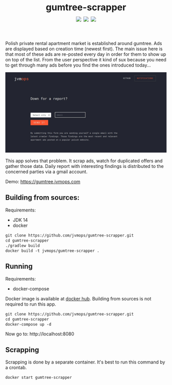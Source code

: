 <h1 align="center">
  gumtree-scrapper<br>
  <a href="https://github.com/jvmops/gumtree-scrapper/actions"><img align="center" src="https://github.com/jvmops/gumtree-scrapper/workflows/master/badge.svg"></a> 
  <a href="https://codecov.io/gh/jvmops/gumtree-scrapper"><img align="center" src="https://codecov.io/gh/jvmops/gumtree-scrapper/branch/master/graph/badge.svg"></a> 
  <a href="https://github.com/jvmops/gumtree-scrapper/blob/master/LICENSE"><img align="center" src="https://img.shields.io/github/license/jvmops/gumtree-scrapper.svg"></a>
  <br><br>
</h1>

Polish private rental apartment market is established around gumtree. Ads are displayed based on creation time (newest first). The main issue here is that most of these ads are re-posted every day in order for them to show up on top of the list. From the user perspective it kind of sux because you need to get through many ads before you find the ones introduced today...

![screenshot of the home page](screenshot.jpg)

This app solves that problem. It scrap ads, watch for duplicated offers and gather those data. Daily report with interesting findings is distributed to the concerned parties via a gmail account.

Demo: https://gumtree.jvmops.com

## Building from sources:
Requirements:
- JDK 14
- docker

```
git clone https://github.com/jvmops/gumtree-scrapper.git
cd gumtree-scrapper
./gradlew build
docker build -t jvmops/gumtree-scrapper .
```

## Running
Requirements:
- docker-compose

Docker image is available at [docker hub](https://hub.docker.com/r/jvmops/gumtree-scrapper). Building from sources is not required to run this app.
```
git clone https://github.com/jvmops/gumtree-scrapper.git
cd gumtree-scrapper
docker-compose up -d
```
Now go to: http://localhost:8080

## Scrapping
Scrapping is done by a separate container. It's best to run this command by a crontab.
```
docker start gumtree-scrapper
```
